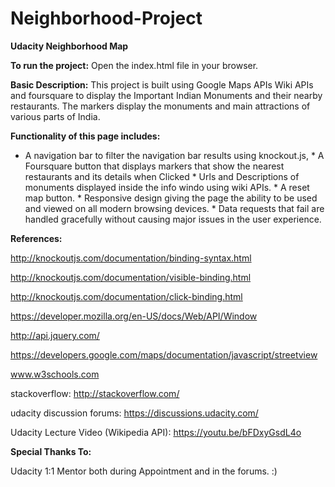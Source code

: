 # Neighborhood-Project

**Udacity Neighborhood Map**

**To run the project:**
Open the index.html file in your browser.

**Basic Description:**
This project is built using Google Maps APIs Wiki APIs and foursquare to display the Important Indian Monuments and their nearby restaurants.
The markers display the monuments and main attractions of various parts of India.

**Functionality of this page includes:**
   * A navigation bar to filter the navigation bar results using knockout.js,
    * A Foursquare button that displays markers that show the nearest restaurants and its details when Clicked
    * Urls and Descriptions of monuments displayed inside the info windo using wiki APIs.
    * A reset map button.
    * Responsive design giving the page the ability to be used and viewed on all modern browsing devices.
    * Data requests that fail are handled gracefully without causing major issues in the user experience.

**References:**

http://knockoutjs.com/documentation/binding-syntax.html

http://knockoutjs.com/documentation/visible-binding.html

http://knockoutjs.com/documentation/click-binding.html

https://developer.mozilla.org/en-US/docs/Web/API/Window

http://api.jquery.com/

https://developers.google.com/maps/documentation/javascript/streetview

www.w3schools.com

stackoverflow: http://stackoverflow.com/

udacity discussion forums: https://discussions.udacity.com/

Udacity Lecture Video (Wikipedia API): https://youtu.be/bFDxyGsdL4o

**Special Thanks To:**

Udacity 1:1 Mentor both during Appointment and in the forums. :)
